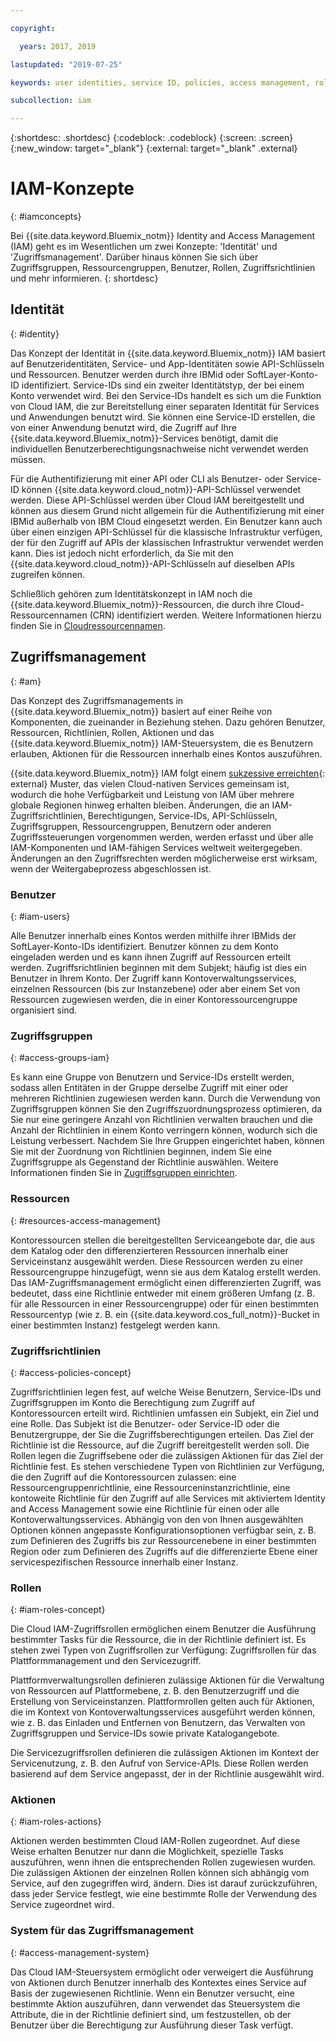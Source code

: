 ```yaml
---

copyright:

  years: 2017, 2019

lastupdated: "2019-07-25"

keywords: user identities, service ID, policies, access management, roles, actions

subcollection: iam

---
```


{:shortdesc: .shortdesc}
{:codeblock: .codeblock}
{:screen: .screen}
{:new_window: target="_blank"}
{:external: target="_blank" .external}

# IAM-Konzepte
{: #iamconcepts}

Bei {{site.data.keyword.Bluemix_notm}} Identity and Access Management (IAM) geht es im Wesentlichen um zwei Konzepte: 'Identität' und 'Zugriffsmanagement'. Darüber hinaus können Sie sich über Zugriffsgruppen, Ressourcengruppen, Benutzer, Rollen, Zugriffsrichtlinien und mehr informieren.
{: shortdesc}

## Identität
{: #identity}

Das Konzept der Identität in {{site.data.keyword.Bluemix_notm}} IAM basiert auf Benutzeridentitäten, Service- und App-Identitäten sowie API-Schlüsseln und Ressourcen. Benutzer werden durch ihre IBMid oder SoftLayer-Konto-ID identifiziert. Service-IDs sind ein zweiter Identitätstyp, der bei einem Konto verwendet wird. Bei den Service-IDs handelt es sich um die Funktion von Cloud IAM, die zur Bereitstellung einer separaten Identität für Services und Anwendungen benutzt wird. Sie können eine Service-ID erstellen, die von einer Anwendung benutzt wird, die Zugriff auf Ihre {{site.data.keyword.Bluemix_notm}}-Services benötigt, damit die individuellen Benutzerberechtigungsnachweise nicht verwendet werden müssen.

Für die Authentifizierung mit einer API oder CLI als Benutzer- oder Service-ID können {{site.data.keyword.cloud_notm}}-API-Schlüssel verwendet werden. Diese API-Schlüssel werden über Cloud IAM bereitgestellt und können aus diesem Grund nicht allgemein für die Authentifizierung mit einer IBMid außerhalb von IBM Cloud eingesetzt werden. Ein Benutzer kann auch über einen einzigen API-Schlüssel für die klassische Infrastruktur verfügen, der für den Zugriff auf APIs der klassischen Infrastruktur verwendet werden kann. Dies ist jedoch nicht erforderlich, da Sie mit den {{site.data.keyword.cloud_notm}}-API-Schlüsseln auf dieselben APIs zugreifen können.

Schließlich gehören zum Identitätskonzept in IAM noch die {{site.data.keyword.Bluemix_notm}}-Ressourcen, die durch ihre Cloud-Ressourcennamen (CRN) identifiziert werden. Weitere Informationen hierzu finden Sie in [Cloudressourcennamen](/docs/overview?topic=overview-crn#crn).

## Zugriffsmanagement
{: #am}

Das Konzept des Zugriffsmanagements in {{site.data.keyword.Bluemix_notm}} basiert auf einer Reihe von Komponenten, die zueinander in Beziehung stehen. Dazu gehören Benutzer, Ressourcen, Richtlinien, Rollen, Aktionen und das {{site.data.keyword.Bluemix_notm}} IAM-Steuersystem, die es Benutzern erlauben, Aktionen für die Ressourcen innerhalb eines Kontos auszuführen.

{{site.data.keyword.Bluemix_notm}} IAM folgt einem [sukzessive erreichten](https://en.wikipedia.org/wiki/Eventual_consistency){: external} Muster, das vielen Cloud-nativen Services gemeinsam ist, wodurch die hohe Verfügbarkeit und Leistung von IAM über mehrere globale Regionen hinweg erhalten bleiben. Änderungen, die an IAM-Zugriffsrichtlinien, Berechtigungen, Service-IDs, API-Schlüsseln, Zugriffsgruppen, Ressourcengruppen, Benutzern oder anderen Zugriffssteuerungen vorgenommen werden, werden erfasst und über alle IAM-Komponenten und IAM-fähigen Services weltweit weitergegeben. Änderungen an den Zugriffsrechten werden möglicherweise erst wirksam, wenn der Weitergabeprozess abgeschlossen ist.

### Benutzer
{: #iam-users}

Alle Benutzer innerhalb eines Kontos werden mithilfe ihrer IBMids der SoftLayer-Konto-IDs identifiziert. Benutzer können zu dem Konto eingeladen werden und es kann ihnen Zugriff auf Ressourcen erteilt werden. Zugriffsrichtlinien beginnen mit dem Subjekt; häufig ist dies ein Benutzer in Ihrem Konto. Der Zugriff kann Kontoverwaltungsservices, einzelnen Ressourcen (bis zur Instanzebene) oder aber einem Set von Ressourcen zugewiesen werden, die in einer Kontoressourcengruppe organisiert sind.


### Zugriffsgruppen
{: #access-groups-iam}

Es kann eine Gruppe von Benutzern und Service-IDs erstellt werden, sodass allen Entitäten in der Gruppe derselbe Zugriff mit einer oder mehreren Richtlinien zugewiesen werden kann. Durch die Verwendung von Zugriffsgruppen können Sie den Zugriffszuordnungsprozess optimieren, da Sie nur eine geringere Anzahl von Richtlinien verwalten brauchen und die Anzahl der Richtlinien in einem Konto verringern können, wodurch sich die Leistung verbessert. Nachdem Sie Ihre Gruppen eingerichtet haben, können Sie mit der Zuordnung von Richtlinien beginnen, indem Sie eine Zugriffsgruppe als Gegenstand der Richtlinie auswählen. Weitere Informationen finden Sie in [Zugriffsgruppen einrichten](/docs/iam?topic=iam-groups).

### Ressourcen
{: #resources-access-management}

Kontoressourcen stellen die bereitgestellten Serviceangebote dar, die aus dem Katalog oder den differenzierteren Ressourcen innerhalb einer Serviceinstanz ausgewählt werden. Diese Ressourcen werden zu einer Ressourcengruppe hinzugefügt, wenn sie aus dem Katalog erstellt werden. Das IAM-Zugriffsmanagement ermöglicht einen differenzierten Zugriff, was bedeutet, dass eine Richtlinie entweder mit einem größeren Umfang (z. B. für alle Ressourcen in einer Ressourcengruppe) oder für einen bestimmten Ressourcentyp (wie z. B. ein {{site.data.keyword.cos_full_notm}}-Bucket in einer bestimmten Instanz) festgelegt werden kann.


### Zugriffsrichtlinien
{: #access-policies-concept}

Zugriffsrichtlinien legen fest, auf welche Weise Benutzern, Service-IDs und Zugriffsgruppen im Konto die Berechtigung zum Zugriff auf Kontoressourcen erteilt wird. Richtlinien umfassen ein Subjekt, ein Ziel und eine Rolle. Das Subjekt ist die Benutzer- oder Service-ID oder die Benutzergruppe, der Sie die Zugriffsberechtigungen erteilen. Das Ziel der Richtlinie ist die Ressource, auf die Zugriff bereitgestellt werden soll. Die Rollen legen die Zugriffsebene oder die zulässigen Aktionen für das Ziel der Richtlinie fest. Es stehen verschiedene Typen von Richtlinien zur Verfügung, die den Zugriff auf die Kontoressourcen zulassen: eine Ressourcengruppenrichtlinie, eine Ressourceninstanzrichtlinie, eine kontoweite Richtlinie für den Zugriff auf alle Services mit aktiviertem Identity and Access Management sowie eine Richtlinie für einen oder alle Kontoverwaltungsservices. Abhängig von den von Ihnen ausgewählten Optionen können angepasste Konfigurationsoptionen verfügbar sein, z. B. zum Definieren des Zugriffs bis zur Ressourcenebene in einer bestimmten Region oder zum Definieren des Zugriffs auf die differenzierte Ebene einer servicespezifischen Ressource innerhalb einer Instanz.

### Rollen
{: #iam-roles-concept}

Die Cloud IAM-Zugriffsrollen ermöglichen einem Benutzer die Ausführung bestimmter Tasks für die Ressource, die in der Richtlinie definiert ist. Es stehen zwei Typen von Zugriffsrollen zur Verfügung: Zugriffsrollen für das Plattformmanagement und den Servicezugriff. 

Plattformverwaltungsrollen definieren zulässige Aktionen für die Verwaltung von Ressourcen auf Plattformebene, z. B. den Benutzerzugriff und die Erstellung von Serviceinstanzen. Plattformrollen gelten auch für Aktionen, die im Kontext von Kontoverwaltungsservices ausgeführt werden können, wie z. B. das Einladen und Entfernen von Benutzern, das Verwalten von Zugriffsgruppen und Service-IDs sowie private Katalogangebote. 

Die Servicezugriffsrollen definieren die zulässigen Aktionen im Kontext der Servicenutzung, z. B. den Aufruf von Service-APIs. Diese Rollen werden basierend auf dem Service angepasst, der in der Richtlinie ausgewählt wird.

### Aktionen
{: #iam-roles-actions}

Aktionen werden bestimmten Cloud IAM-Rollen zugeordnet. Auf diese Weise erhalten Benutzer nur dann die Möglichkeit, spezielle Tasks auszuführen, wenn ihnen die entsprechenden Rollen zugewiesen wurden. Die zulässigen Aktionen der einzelnen Rollen können sich abhängig vom Service, auf den zugegriffen wird, ändern. Dies ist darauf zurückzuführen, dass jeder Service festlegt, wie eine bestimmte Rolle der Verwendung des Service zugeordnet wird.

### System für das Zugriffsmanagement
{: #access-management-system}

Das Cloud IAM-Steuersystem ermöglicht oder verweigert die Ausführung von Aktionen durch Benutzer innerhalb des Kontextes eines Service auf Basis der zugewiesenen Richtlinie. Wenn ein Benutzer versucht, eine bestimmte Aktion auszuführen, dann verwendet das Steuersystem die Attribute, die in der Richtlinie definiert sind, um festzustellen, ob der Benutzer über die Berechtigung zur Ausführung dieser Task verfügt.
